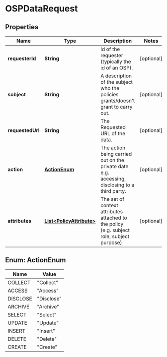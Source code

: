 
# OSPDataRequest

## Properties
Name | Type | Description | Notes
------------ | ------------- | ------------- | -------------
**requesterId** | **String** | Id of the requester (typically the id of an OSP). |  [optional]
**subject** | **String** | A description of the subject who the policies grants/doesn&#39;t grant to carry out.  |  [optional]
**requestedUrl** | **String** | The Requested URL of the data.  |  [optional]
**action** | [**ActionEnum**](#ActionEnum) | The action being carried out on the private date e.g. accessing, disclosing to a third party.   |  [optional]
**attributes** | [**List&lt;PolicyAttribute&gt;**](PolicyAttribute.md) | The set of context attributes attached to the policy (e.g. subject role, subject purpose)  |  [optional]


<a name="ActionEnum"></a>
## Enum: ActionEnum
Name | Value
---- | -----
COLLECT | &quot;Collect&quot;
ACCESS | &quot;Access&quot;
DISCLOSE | &quot;Disclose&quot;
ARCHIVE | &quot;Archive&quot;
SELECT | &quot;Select&quot;
UPDATE | &quot;Update&quot;
INSERT | &quot;Insert&quot;
DELETE | &quot;Delete&quot;
CREATE | &quot;Create&quot;



